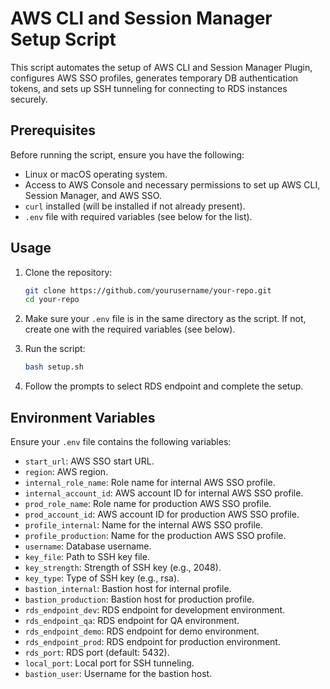 # AWS CLI and Session Manager Setup Script

This script automates the setup of AWS CLI and Session Manager Plugin, configures AWS SSO profiles, generates temporary DB authentication tokens, and sets up SSH tunneling for connecting to RDS instances securely.

## Prerequisites

Before running the script, ensure you have the following:

- Linux or macOS operating system.
- Access to AWS Console and necessary permissions to set up AWS CLI, Session Manager, and AWS SSO.
- `curl` installed (will be installed if not already present).
- `.env` file with required variables (see below for the list).

## Usage

1. Clone the repository:

    ```bash
    git clone https://github.com/yourusername/your-repo.git
    cd your-repo
    ```

2. Make sure your `.env` file is in the same directory as the script. If not, create one with the required variables (see below).

3. Run the script:

    ```bash
    bash setup.sh
    ```

4. Follow the prompts to select RDS endpoint and complete the setup.

## Environment Variables

Ensure your `.env` file contains the following variables:

- `start_url`: AWS SSO start URL.
- `region`: AWS region.
- `internal_role_name`: Role name for internal AWS SSO profile.
- `internal_account_id`: AWS account ID for internal AWS SSO profile.
- `prod_role_name`: Role name for production AWS SSO profile.
- `prod_account_id`: AWS account ID for production AWS SSO profile.
- `profile_internal`: Name for the internal AWS SSO profile.
- `profile_production`: Name for the production AWS SSO profile.
- `username`: Database username.
- `key_file`: Path to SSH key file.
- `key_strength`: Strength of SSH key (e.g., 2048).
- `key_type`: Type of SSH key (e.g., rsa).
- `bastion_internal`: Bastion host for internal profile.
- `bastion_production`: Bastion host for production profile.
- `rds_endpoint_dev`: RDS endpoint for development environment.
- `rds_endpoint_qa`: RDS endpoint for QA environment.
- `rds_endpoint_demo`: RDS endpoint for demo environment.
- `rds_endpoint_prod`: RDS endpoint for production environment.
- `rds_port`: RDS port (default: 5432).
- `local_port`: Local port for SSH tunneling.
- `bastion_user`: Username for the bastion host.
